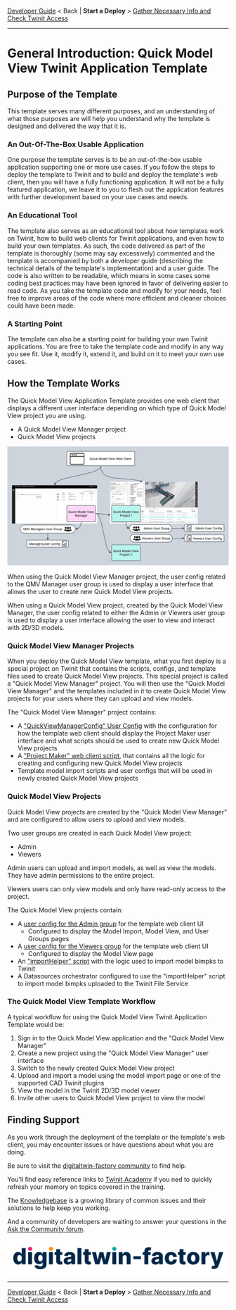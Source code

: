 [Developer Guide](../README.md) < Back | **Start a Deploy** > [Gather Necessary Info and Check Twinit Access](../deploy/d1-gather.md)

---

# General Introduction: Quick Model View Twinit Application Template

## Purpose of the Template

This template serves many different purposes, and an understanding of what those purposes are will help you understand why the template is designed and delivered the way that it is.

### An Out-Of-The-Box Usable Application

One purpose the template serves is to be an out-of-the-box usable application supporting one or more use cases. If you follow the steps to deploy the template to Twinit and to build and deploy the template's web client, then you will have a fully functioning application. It will not be a fully featured application, we leave it to you to flesh out the application features with further development based on your use cases and needs.

### An Educational Tool

The template also serves as an educational tool about how templates work on Twinit, how to build web clients for Twinit applications, and even how to build your own templates. As such, the code delivered as part of the template is thoroughly (some may say excessively) commented and the template is accompanied by both a developer guide (describing the technical details of the template's implementation) and a user guide. The code is also written to be readable, which means in some cases some coding best practices may have been ignored in favor of delivering easier to read code. As you take the template code and modify for your needs, feel free to improve areas of the code where more efficient and cleaner choices could have been made.

### A Starting Point

The template can also be a starting point for building your own Twinit applications. You are free to take the template code and modify in any way you see fit. Use it, modify it, extend it, and build on it to meet your own use cases.

## How the Template Works

The Quick Model View Application Template provides one web client that displays a different user interface depending on which type of Quick Model View project you are using.

* A Quick Model View Manager project
* Quick Model View projects

![project maker diagram](../../img/template-structure.jpeg)

When using the Quick Model View Manager project, the user config related to the QMV Manager user group is used to display a user interface that allows the user to create new Quick Model View projects.

When using a Quick Model View project, created by the Quick Model View Manager, the user config related to either the Admin or Viewers user group is used to display a user interface allowing the user to view and interact with 2D/3D models.

### Quick Model View Manager Projects

When you deploy the Quick Model View template, what you first deploy is a special project on Twinit that contains the scripts, configs, and template files used to create Quick Model View projects. This special project is called a "Quick Model View Manager" project. You will then use the "Quick Model View Manager" and the templates included in it to create Quick Model View projects for your users where they can upload and view models.

The "Quick Model View Manager" project contains:

* A ["QuickViewManagerConfig" User Config](../../../setup/configs/QuickViewManagerConfig.json) with the configuration for how the template web client should display the Project Maker user interface and what scripts should be used to create new Quick Model View projects
* A ["Project Maker" web client script](../../../setup/scripts/Project%20Maker.mjs), that contains all the logic for creating and configuring new Quick Model View projects
* Template model import scripts and user configs that will be used in newly created Quick Model View projects

### Quick Model View Projects

Quick Model View projects are created by the "Quick Model View Manager" and are configured to allow users to upload and view models.

Two user groups are created in each Quick Model View project:

* Admin
* Viewers

Admin users can upload and import models, as well as view the models. They have admin permissions to the entire project.

Viewers users can only view models and only have read-only access to the project.

The Quick Model View projects contain:

* A [user config for the Admin group](../../../setup/configs/QuickViewAdminConfigTemplate.json) for the template web client UI
    * Configured to display the Model Import, Model View, and User Groups pages
* A [user config for the Viewers group](../../../setup/configs/QuickViewViewerConfigTemplate.json) for the template web client UI
    * Configured to display the Model View page
* An ["importHelper" script](../../../setup/scripts/importHelperTemplate.mjs) with the logic used to import model bimpks to Twinit
* A Datasources orchestrator configured to use the "importHelper" script to import model bimpks uploaded to the Twinit File Service

### The Quick Model View Template Workflow

A typical workflow for using the Quick Model View Twinit Application Template would be:

1. Sign in to the Quick Model View application and the "Quick Model View Manager"
2. Create a new project using the "Quick Model View Manager" user interface
3. Switch to the newly created Quick Model View project
4. Upload and import a model using the model import page or one of the supported CAD Twinit plugins
5. View the model in the Twinit 2D/3D model viewer
6. Invite other users to Quick Model View project to view the model

## Finding Support

As you work through the deployment of the template or the template's web client, you may encounter issues or have questions about what you are doing.

Be sure to visit the [digitaltwin-factory community](https://community.digitaltwin-factory.com/) to find help.

You'll find easy reference links to [Twinit Academy](https://community.digitaltwin-factory.com/cohorts-npcs64ni) if you ned to quickly refresh your memory on topics covered in the training.

The [Knowledgebase](https://community.digitaltwin-factory.com/knowledgebase-5wzpkylt) is a growing library of common issues and their solutions to help keep you working.

And a community of developers are waiting to answer your questions in the [Ask the Community forum](https://community.digitaltwin-factory.com/ask-the-community).

![dtf logo](../../img/dtfactoryv3.png)

---
[Developer Guide](../README.md) < Back | **Start a Deploy** > [Gather Necessary Info and Check Twinit Access](../deploy/d1-gather.md)